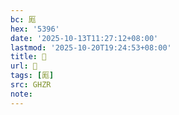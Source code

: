 ```yaml
---
bc: 厖
hex: '5396'
date: '2025-10-13T11:27:12+08:00'
lastmod: '2025-10-20T19:24:53+08:00'
title: 󰖎
url: 󰖎
tags: [厖]
src: GHZR
note:
---
```

